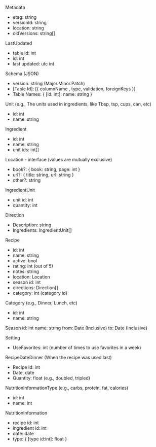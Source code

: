 Metadata
- etag: string
- versionId: string
- location: string
- oldVersions: string[]

LastUpdated
- table id: int
- id: int
- last updated: utc int

Schema (JSON)
- version: string (Major.Minor.Patch)
- [Table Id]: [{ columnName , type, validation, foreignKeys }]
- Table Names: { [id: int]: name: string }

Unit (e.g., The units used in ingredients, like Tbsp, tsp, cups, can, etc)
- id: int
- name: string

Ingredient
- id: int
- name: string
- unit ids: int[]

Location - interface (values are mutually exclusive)
- book?: { book: string, page: int }
- url?: { title: string, url: string }
- other?: string

IngredientUnit
- unit id: int
- quantity: int

Direction
- Description: string
- Ingredients: IngredientUnit[]

Recipe
- id: int
- name: string
- active: bool
- rating: int (out of 5)
- notes: string
- location: Location
- season id: int
- directions: Direction[]
- category: int (category id)

Category (e.g., Dinner, Lunch, etc)
- id: int
- name: string

Season
id: int
name: string
from: Date (Inclusive)
to: Date (Inclusive)

Setting
- UseFavorites: int (number of times to use favorites in a week)

RecipeDateDinner (When the recipe was used last)
- Recipe Id: int
- Date: date
- Quantity: float (e.g., doubled, tripled)

NutritionInformationType (e.g., carbs, protein, fat, calories)
- id: int
- name: int

NutritionInformation
- recipe id: int
- ingredient id: int
- date: date
- type: { [type id:int]: float }


